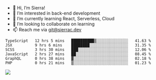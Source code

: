 - 👋 Hi, I’m Sierra!
- 👀 I’m interested in back-end development
- 🌱 I’m currently learning React, Serverless, Cloud
- 💞️ I’m looking to collaborate on learning
- 📫 Reach me via git@sierrac.dev

<!--START_SECTION:waka-->

```text
TypeScript   12 hrs 5 mins   ██████████▒░░░░░░░░░░░░░░   41.63 %
JSX          9 hrs 6 mins    ████████░░░░░░░░░░░░░░░░░   31.35 %
SCSS         3 hrs 30 mins   ███░░░░░░░░░░░░░░░░░░░░░░   12.06 %
JavaScript   2 hrs 27 mins   ██░░░░░░░░░░░░░░░░░░░░░░░   08.45 %
GraphQL      0 hrs 38 mins   ▓░░░░░░░░░░░░░░░░░░░░░░░░   02.18 %
PHP          0 hrs 21 mins   ▒░░░░░░░░░░░░░░░░░░░░░░░░   01.23 %
```

<!--END_SECTION:waka-->


![](https://hit.yhype.me/github/profile?user_id=7351311)
